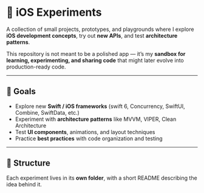 # 🧪 iOS Experiments

A collection of small projects, prototypes, and playgrounds where I explore **iOS development concepts**, try out **new APIs**, and test **architecture patterns**.  

This repository is not meant to be a polished app — it’s my **sandbox for learning, experimenting, and sharing code** that might later evolve into production-ready code.

---

## 🎯 Goals

- Explore new **Swift / iOS frameworks** (swift 6, Concurrency, SwiftUI, Combine, SwiftData, etc.)
- Experiment with **architecture patterns** like MVVM, VIPER, Clean Architecture
- Test **UI components**, animations, and layout techniques
- Practice **best practices** with code organization and testing

---

## 📂 Structure

Each experiment lives in its **own folder**, with a short README describing the idea behind it.

